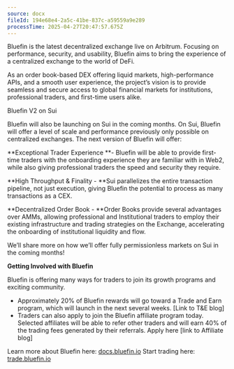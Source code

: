 ```yaml
---
source: docx
fileId: 194e68e4-2a5c-41be-837c-a59559a9e289
processTime: 2025-04-27T20:47:57.675Z
---
```


Bluefin is the latest decentralized exchange live on Arbitrum. Focusing on performance, security, and usability, Bluefin aims to bring the experience of a centralized exchange to the world of DeFi.

As an order book-based DEX offering liquid markets, high-performance APIs, and a smooth user experience, the project’s vision is to provide seamless and secure access to global financial markets for institutions, professional traders, and first-time users alike.

Bluefin V2 on Sui

Bluefin will also be launching on Sui in the coming months. On Sui, Bluefin will offer a level of scale and performance previously only possible on centralized exchanges. The next version of Bluefin will offer:

**Exceptional Trader Experience **- Bluefin will be able to provide first-time traders with the onboarding experience they are familiar with in Web2, while also giving professional traders the speed and security they require.

**High Throughput &amp; Finality - **Sui parallelizes the entire transaction pipeline, not just execution, giving Bluefin the potential to process as many transactions as a CEX.

**Decentralized Order Book - **Order Books provide several advantages over AMMs, allowing professional and Institutional traders to employ their existing infrastructure and trading strategies on the Exchange, accelerating the onboarding of institutional liquidity and flow.

We’ll share more on how we’ll offer fully permissionless markets on Sui in the coming months!

**Getting Involved with Bluefin**

Bluefin is offering many ways for traders to join its growth programs and exciting community.

- Approximately 20% of Bluefin rewards will go toward a Trade and Earn program, which will launch in the next several weeks. [Link to T&amp;E blog]
- Traders can also apply to join the Bluefin affiliate program today. Selected affiliates will be able to refer other traders and will earn 40% of the trading fees generated by their referrals. Apply here [link to Affiliate blog]

Learn more about Bluefin here: [docs.bluefin.io](http://docs.bluefin.io/) Start trading here: [trade.bluefin.io](http://trade.bluefin.io/)

